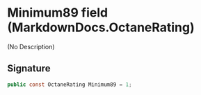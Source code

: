# Minimum89 field (MarkdownDocs.OctaneRating)
(No Description)

## Signature
```csharp
public const OctaneRating Minimum89 = 1;
```
